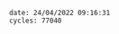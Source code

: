 

                date: 24/04/2022 09:16:31
                cycles: 77040

                         